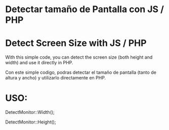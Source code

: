 # Detectar tamaño de Pantalla con JS / PHP
# Detect Screen Size with JS / PHP

With this simple code, you can detect the screen size (both height and width) and use it directly in PHP.

Con este simple codigo, podras detectar el tamaño de pantalla (tanto de altura y ancho) y utilizarlo directamente en PHP.

# USO:

DetectMonitor::Width();

DetectMonitor::Height();
